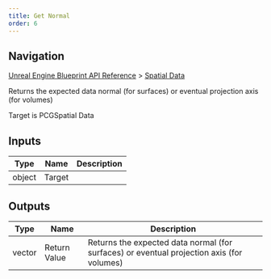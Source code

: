 ```yaml
---
title: Get Normal
order: 6
---
```

## Navigation

[Unreal Engine Blueprint API Reference](https://dev.epicgames.com/documentation/en-us/unreal-engine/BlueprintAPI) > [Spatial Data](https://dev.epicgames.com/documentation/en-us/unreal-engine/BlueprintAPI/SpatialData)

Returns the expected data normal (for surfaces) or eventual projection axis (for volumes)

Target is PCGSpatial Data

## Inputs

| Type | Name | Description |
| --- | --- | --- |
| object | Target |  |

## Outputs

| Type | Name | Description |
| --- | --- | --- |
| vector | Return Value | Returns the expected data normal (for surfaces) or eventual projection axis (for volumes) |
